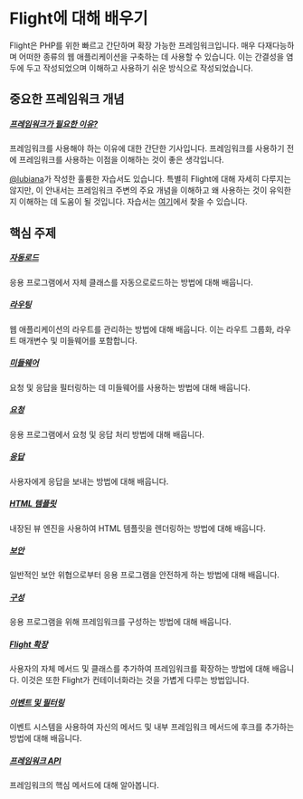 # Flight에 대해 배우기

Flight은 PHP를 위한 빠르고 간단하며 확장 가능한 프레임워크입니다. 매우 다재다능하며 어떠한 종류의 웹 애플리케이션을 구축하는 데 사용할 수 있습니다. 이는 간결성을 염두에 두고 작성되었으며 이해하고 사용하기 쉬운 방식으로 작성되었습니다.

## 중요한 프레임워크 개념

##### [프레임워크가 필요한 이유?](/learn/why-frameworks)

프레임워크를 사용해야 하는 이유에 대한 간단한 기사입니다. 프레임워크를 사용하기 전에 프레임워크를 사용하는 이점을 이해하는 것이 좋은 생각입니다.

[@lubiana](https://git.php.fail/lubiana)가 작성한 훌륭한 자습서도 있습니다. 특별히 Flight에 대해 자세히 다루지는 않지만, 이 안내서는 프레임워크 주변의 주요 개념을 이해하고 왜 사용하는 것이 유익한지 이해하는 데 도움이 될 것입니다. 자습서는 [여기](https://git.php.fail/lubiana/no-framework-tutorial/src/branch/master/README.md)에서 찾을 수 있습니다.

## 핵심 주제

##### [자동로드](/learn/autoloading)

응용 프로그램에서 자체 클래스를 자동으로로드하는 방법에 대해 배웁니다.

##### [라우팅](/learn/routing)

웹 애플리케이션의 라우트를 관리하는 방법에 대해 배웁니다. 이는 라우트 그룹화, 라우트 매개변수 및 미들웨어를 포함합니다.

##### [미들웨어](/learn/middleware)

요청 및 응답을 필터링하는 데 미들웨어를 사용하는 방법에 대해 배웁니다.

##### [요청](/learn/requests)

응용 프로그램에서 요청 및 응답 처리 방법에 대해 배웁니다.

##### [응답](/learn/responses)

사용자에게 응답을 보내는 방법에 대해 배웁니다.

##### [HTML 템플릿](/learn/templates)

내장된 뷰 엔진을 사용하여 HTML 템플릿을 렌더링하는 방법에 대해 배웁니다.

##### [보안](/learn/security)

일반적인 보안 위협으로부터 응용 프로그램을 안전하게 하는 방법에 대해 배웁니다.

##### [구성](/learn/configuration)

응용 프로그램을 위해 프레임워크를 구성하는 방법에 대해 배웁니다.

##### [Flight 확장](/learn/extending)

사용자의 자체 메서드 및 클래스를 추가하여 프레임워크를 확장하는 방법에 대해 배웁니다. 이것은 또한 Flight가 컨테이너화라는 것을 가볍게 다루는 방법입니다.

##### [이벤트 및 필터링](/learn/filtering)

이벤트 시스템을 사용하여 자신의 메서드 및 내부 프레임워크 메서드에 후크를 추가하는 방법에 대해 배웁니다.

##### [프레임워크 API](/learn/api)

프레임워크의 핵심 메서드에 대해 알아봅니다.